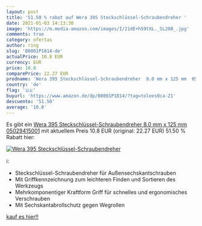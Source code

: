 ```yaml
---
layout: post
title: '51.50 % rabat auf Wera 395 Steckschlüssel-Schraubendreher '
date: 2021-01-03 14:13:30
image: 'https://m.media-amazon.com/images/I/21dE+h59tXL._SL200_.jpg'
comments: true
category: ofertas
author: ring
slug: 'B0001P1814-de'
actualPrice: 10.8 EUR
currency: EUR
price: 10.8
comparePrice: 22.27 EUR
prodname: 'Wera 395 Steckschlüssel-Schraubendreher  8.0 mm x 125 mm  05029415001'
country: 'de'
flag: '🇩🇪'
buyurl: 'https://www.amazon.de/dp/B0001P1814/?tag=tolees0ca-21'
descuento: '51.50'
average: '10.8'
---
```


Es gibt ein [Wera 395 Steckschlüssel-Schraubendreher  8.0 mm x 125 mm  05029415001](https://www.amazon.de/dp/B0001P1814/?tag=tolees0ca-21) mit aktuellem Preis 10.8 EUR (original: 22.27 EUR) 51.50 % Rabatt hier:

[![Wera 395 Steckschlüssel-Schraubendreher ](https://m.media-amazon.com/images/I/21dE+h59tXL._SL200_.jpg)](https://www.amazon.de/dp/B0001P1814/?tag=tolees0ca-21)

ℹ️:

- Steckschlüssel-Schraubendreher für Außensechskantschrauben
- Mit Griffkennzeichnung zum leichteren Finden und Sortieren des Werkzeugs
- Mehrkomponentiger Kraftform Griff für schnelles und ergonomisches Verschrauben
- Mit Sechskantabrollschutz gegen Wegrollen

[kauf es hier!!](https://www.amazon.de/dp/B0001P1814/?tag=tolees0ca-21)
